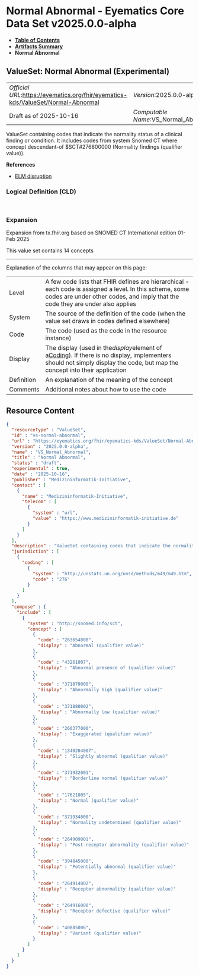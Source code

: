 # Normal Abnormal - Eyematics Core Data Set v2025.0.0-alpha

* [**Table of Contents**](toc.md)
* [**Artifacts Summary**](artifacts.md)
* **Normal Abnormal**

## ValueSet: Normal Abnormal (Experimental) 

| | |
| :--- | :--- |
| *Official URL*:https://eyematics.org/fhir/eyematics-kds/ValueSet/Normal-Abnormal | *Version*:2025.0.0-alpha |
| Draft as of 2025-10-16 | *Computable Name*:VS_Normal_Abnormal |

 
ValueSet containing codes that indicate the normality status of a clinical finding or condition. It includes codes from system Snomed CT where concept descendant-of $SCT#276800000 (Normality findings (qualifier value)). 

 **References** 

* [ELM disruption](StructureDefinition-observation-elm-disruption.md)

### Logical Definition (CLD)

 

### Expansion

Expansion from tx.fhir.org based on SNOMED CT International edition 01-Feb 2025

This value set contains 14 concepts

-------

 Explanation of the columns that may appear on this page: 

| | |
| :--- | :--- |
| Level | A few code lists that FHIR defines are hierarchical - each code is assigned a level. In this scheme, some codes are under other codes, and imply that the code they are under also applies |
| System | The source of the definition of the code (when the value set draws in codes defined elsewhere) |
| Code | The code (used as the code in the resource instance) |
| Display | The display (used in the*display*element of a[Coding](http://hl7.org/fhir/R4/datatypes.html#Coding)). If there is no display, implementers should not simply display the code, but map the concept into their application |
| Definition | An explanation of the meaning of the concept |
| Comments | Additional notes about how to use the code |



## Resource Content

```json
{
  "resourceType" : "ValueSet",
  "id" : "vs-normal-abnormal",
  "url" : "https://eyematics.org/fhir/eyematics-kds/ValueSet/Normal-Abnormal",
  "version" : "2025.0.0-alpha",
  "name" : "VS_Normal_Abnormal",
  "title" : "Normal Abnormal",
  "status" : "draft",
  "experimental" : true,
  "date" : "2025-10-16",
  "publisher" : "Medizininformatik-Initiative",
  "contact" : [
    {
      "name" : "Medizininformatik-Initiative",
      "telecom" : [
        {
          "system" : "url",
          "value" : "https://www.medizininformatik-initiative.de"
        }
      ]
    }
  ],
  "description" : "ValueSet containing codes that indicate the normality status of a clinical finding or condition. It includes codes from system Snomed CT where concept descendant-of $SCT#276800000 (Normality findings (qualifier value)).",
  "jurisdiction" : [
    {
      "coding" : [
        {
          "system" : "http://unstats.un.org/unsd/methods/m49/m49.htm",
          "code" : "276"
        }
      ]
    }
  ],
  "compose" : {
    "include" : [
      {
        "system" : "http://snomed.info/sct",
        "concept" : [
          {
            "code" : "263654008",
            "display" : "Abnormal (qualifier value)"
          },
          {
            "code" : "43261007",
            "display" : "Abnormal presence of (qualifier value)"
          },
          {
            "code" : "371879000",
            "display" : "Abnormally high (qualifier value)"
          },
          {
            "code" : "371880002",
            "display" : "Abnormally low (qualifier value)"
          },
          {
            "code" : "260377000",
            "display" : "Exaggerated (qualifier value)"
          },
          {
            "code" : "1340204007",
            "display" : "Slightly abnormal (qualifier value)"
          },
          {
            "code" : "371932001",
            "display" : "Borderline normal (qualifier value)"
          },
          {
            "code" : "17621005",
            "display" : "Normal (qualifier value)"
          },
          {
            "code" : "371934000",
            "display" : "Normality undetermined (qualifier value)"
          },
          {
            "code" : "264909001",
            "display" : "Post-receptor abnormality (qualifier value)"
          },
          {
            "code" : "394845008",
            "display" : "Potentially abnormal (qualifier value)"
          },
          {
            "code" : "264914002",
            "display" : "Receptor abnormality (qualifier value)"
          },
          {
            "code" : "264916000",
            "display" : "Receptor defective (qualifier value)"
          },
          {
            "code" : "40885006",
            "display" : "Variant (qualifier value)"
          }
        ]
      }
    ]
  }
}

```
